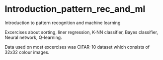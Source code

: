 # Introduction_pattern_rec_and_ml

Introduction to pattern recognition and machine learning

Excercises about sorting, liner regression, K-NN classifier, Bayes classifier, Neural network, Q-learning.

Data used on most excercises was CIFAR-10 dataset which consists of 32x32 colour images.
